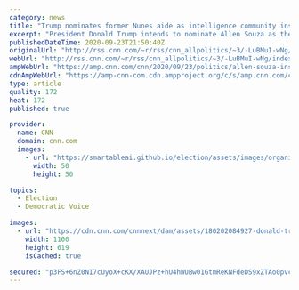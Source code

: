 ```yaml
---
category: news
title: "Trump nominates former Nunes aide as intelligence community inspector general"
excerpt: "President Donald Trump intends to nominate Allen Souza as the next inspector general for the intel community after firing the previous inspector general, Michael Atkinson, in April.\n    \n"
publishedDateTime: 2020-09-23T21:50:40Z
originalUrl: "http://rss.cnn.com/~r/rss/cnn_allpolitics/~3/-LuBMuI-wNg/index.html"
webUrl: "http://rss.cnn.com/~r/rss/cnn_allpolitics/~3/-LuBMuI-wNg/index.html"
ampWebUrl: "https://amp.cnn.com/cnn/2020/09/23/politics/allen-souza-inspector-general-intelligence-community/index.html"
cdnAmpWebUrl: "https://amp-cnn-com.cdn.ampproject.org/c/s/amp.cnn.com/cnn/2020/09/23/politics/allen-souza-inspector-general-intelligence-community/index.html"
type: article
quality: 172
heat: 172
published: true

provider:
  name: CNN
  domain: cnn.com
  images:
    - url: "https://smartableai.github.io/election/assets/images/organizations/cnn.com-50x50.jpg"
      width: 50
      height: 50

topics:
  - Election
  - Democratic Voice

images:
  - url: "https://cdn.cnn.com/cnnnext/dam/assets/180202084927-donald-trump-returns-to-white-house-02-01-2018-super-tease.jpg"
    width: 1100
    height: 619
    isCached: true

secured: "p3FS+6nZ0NI7cUyoX+cKX/XAUJPz+hU4hWUBw01GtmReKNFdeDS9xZTAo0pvcf9d+SW3kRB4AYotJ2Wb3b2hbP4mAKOcB+kSthMsfU8hOAzo0K8crEY3bwgApZ2jiuXeDCpdn3+pZtBWIRKl9Orpe2k+Zd/BxxYjTCkOnaFyj4IKp5V5JyVH2TjmSq/CNsGcG1eUbNVibh8tNcRI6DVwzkA02g7gxFI1KR6puptr2Wd0H7NVZF1x0/O0tMznzv8/e3G71jx0O+BAiN06T/aAkkmeplDs1VSHC16ITfpVzdRIk1sfbgsBY4THDPEoZCHn7iL+Ck6+/a8cHNniPeYctvU3fz0WAoX2ADNsJEOnCOg=;5qHriOrzIumoEiH+Xc14aw=="
---
```


